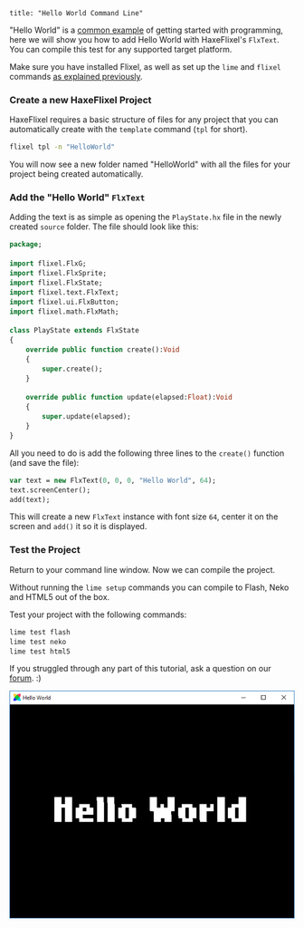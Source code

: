```
title: "Hello World Command Line"
```
"Hello World" is a [common example](http://en.wikipedia.org/wiki/Hello_world_program) of getting started with programming, here we will show you how to add Hello World with HaxeFlixel's `FlxText`. You can compile this test for any supported target platform.

Make sure you have installed Flixel, as well as set up the `lime` and `flixel` commands [as explained previously](/documentation/install-haxeflixel/).

### Create a new HaxeFlixel Project

HaxeFlixel requires a basic structure of files for any project that you can automatically create with the `template` command (`tpl` for short).

``` bash
flixel tpl -n "HelloWorld"
```

You will now see a new folder named "HelloWorld" with all the files for your project being created automatically.

### Add the "Hello World" `FlxText`

Adding the text is as simple as opening the `PlayState.hx` file in the newly created `source` folder. The file should look like this:

``` haxe
package;

import flixel.FlxG;
import flixel.FlxSprite;
import flixel.FlxState;
import flixel.text.FlxText;
import flixel.ui.FlxButton;
import flixel.math.FlxMath;

class PlayState extends FlxState
{
	override public function create():Void
	{
		super.create();
	}

	override public function update(elapsed:Float):Void
	{
		super.update(elapsed);
	}
}
```

All you need to do is add the following three lines to the `create()` function (and save the file):

``` haxe
var text = new FlxText(0, 0, 0, "Hello World", 64);
text.screenCenter();
add(text);
```

This will create a new `FlxText` instance with font size `64`, center it on the screen and `add()` it so it is displayed.

### Test the Project

Return to your command line window. Now we can compile the project.

Without running the `lime setup` commands you can compile to Flash, Neko and HTML5 out of the box.

Test your project with the following commands:

``` bash
lime test flash
lime test neko
lime test html5
```

If you struggled through any part of this tutorial, ask a question on our [forum](http://forum.haxeflixel.com/). :)

![](../images/00_getting_started/hello-world.png)

